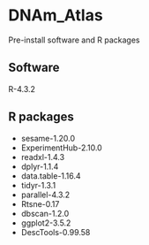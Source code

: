 # DNAm_Atlas
Pre-install software and R packages
## Software
R-4.3.2
## R packages
* sesame-1.20.0
* ExperimentHub-2.10.0
* readxl-1.4.3
* dplyr-1.1.4
* data.table-1.16.4
* tidyr-1.3.1
* parallel-4.3.2
* Rtsne-0.17
* dbscan-1.2.0
* ggplot2-3.5.2
* DescTools-0.99.58
